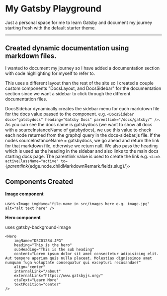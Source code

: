 # My Gatsby Playground

Just a personal space for me to learn Gatsby and document my journey starting fresh with the default starter theme.

---

## Created dynamic documentation using markdown files. ##
I wanted to document my journey so I have added a documentation section with code highlighting for myself to refer to.

This uses a different layout than the rest of the site so I created a couple custom components "DocsLayout, and DocsSidebar" for the documentation section since we want a sidebar to click through the different documentation files.

DocsSidebar dynamically creates the sidebar menu for each markdown file for the docs value passed to the component. e.g. `<DocsSidebar docs="gatsbydocs" heading="Gatsby Docs" parentlink="/docs/gatsby/" />`. As you can see the docs name is gatsbydocs (we want to show all docs with a sourceInstanceName of gatsbydocs), we use this value to check each node returned from the graphql query in the docs-sidebar.js file. If the nodes sourceInstanceName = gatsbydocs, we go ahead and return the link for that markdown file, otherwise we return null. We also pass the heading which is used as the heading in the sidebar and also links to the main docs starting docs page. The parentlink value is used to create the link e.g. `<Link activeClassName="active" to={`${parentlink}${edge.node.childMarkdownRemark.fields.slug}/`}>`


## Components Created ##
**Image component**

uses `<Image imgName="file-name in src/images here e.g. image.jpg" alt="alt text here" />`

**Hero component**

uses gatsby-background-image
```
<Hero
    imgName="DSC01284.JPG"
    heading="This is the hero"
    subHeading="This is the sub heading"
    content="Lorem ipsum dolor sit amet consectetur adipisicing elit. Aut tempore aperiam quis nulla placeat. Molestias dignissimos amet numquam fuga voluptate consequatur qui excepturi recusandae?"
    align="center"
    internalLink="/about"
    externalLink="https://www.gatsbyjs.org/"
    ctaText="Learn More"
    textPosition="center"
/>
```